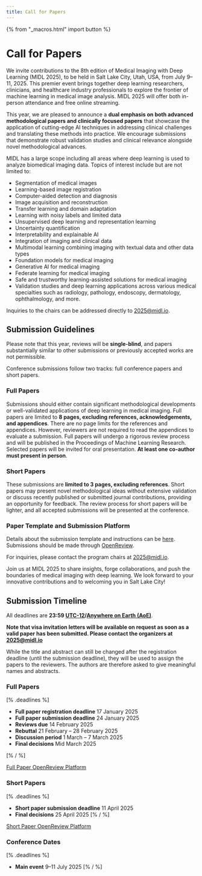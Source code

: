 ```yaml
---
title: Call for Papers
---
```


{% from "_macros.html" import button %}

# Call for Papers

We invite contributions to the 8th edition of Medical Imaging with Deep Learning (MIDL 2025), to be held in Salt Lake City, Utah, USA, from July 9–11, 2025. This premier event brings together deep learning researchers, clinicians, and healthcare industry professionals to explore the frontier of machine learning in medical image analysis. MIDL 2025 will offer both in-person attendance and free online streaming.

This year, we are pleased to announce a **dual emphasis on both advanced methodological papers and clinically focused papers** that showcase the application of cutting-edge AI techniques in addressing clinical challenges and translating these methods into practice. We encourage submissions that demonstrate robust validation studies and clinical relevance alongside novel methodological advances.

MIDL has a large scope including all areas where deep learning is used to analyze biomedical imaging data. Topics of interest include but are not limited to:
- Segmentation of medical images
- Learning-based image registration
- Computer-aided detection and diagnosis
- Image acquisition and reconstruction
- Transfer learning and domain adaptation
- Learning with noisy labels and limited data
- Unsupervised deep learning and representation learning
- Uncertainty quantification
- Interpretability and explainable AI
- Integration of imaging and clinical data
- Multimodal learning combining imaging with textual data and other data types
- Foundation models for medical imaging
- Generative AI for medical imaging
- Federate learning for medical imaging
- Safe and trustworthy learning-assisted solutions for medical imaging
- Validation studies and deep learning applications across various medical specialties such as radiology, pathology, endoscopy, dermatology, ophthalmology, and more.

Inquiries to the chairs can be addressed directly to [2025@midl.io](mailto:2025@midl.io).

## Submission Guidelines

Please note that this year, reviews will be **single-blind**, and papers substantially similar to other submissions or previously accepted works are not permissible.

Conference submissions follow two tracks: full conference papers and short papers.

### Full Papers 

Submissions should either contain significant methodological developments or well-validated applications of deep learning in medical imaging. Full papers are limited to **8 pages, excluding references, acknowledgements, and appendices**. There are no page limits for the references and appendices. However, reviewers are not required to read the appendices to evaluate a submission. Full papers will undergo a rigorous review process and will be published in the Proceedings of Machine Learning Research. Selected papers will be invited for oral presentation. **At least one co-author must present in person**.

### Short Papers

These submissions are **limited to 3 pages, excluding references**. Short papers may present novel methodological ideas without extensive validation or discuss recently published or submitted journal contributions, providing an opportunity for feedback. The review process for short papers will be lighter, and all accepted submissions will be presented at the conference.

### Paper Template and Submission Platform 

Details about the submission template and instructions can be [here](https://github.com/MIDL-Conference/MIDLLatexTemplate). Submissions should be made through [OpenReview](https://openreview.net/group?id=MIDL.io/2025/Conference).

For inquiries, please contact the program chairs at [2025@midl.io](mailto:2025@midl.io).

Join us at MIDL 2025 to share insights, forge collaborations, and push the boundaries of medical imaging with deep learning. We look forward to your innovative contributions and to welcoming you in Salt Lake City!


## Submission Timeline

All deadlines are **23:59 [UTC-12](https://www.timeanddate.com/time/zones/aoe)/[Anywhere on Earth (AoE)](https://en.wikipedia.org/wiki/Anywhere_on_Earth)**.

**Note that visa invitation letters will be available on request as soon as a valid paper has been submitted. Please contact the organizers at [2025@midl.io](mailto:2025@midl.io)**

While the title and abstract can still be changed after the registration deadline (until the submission deadline), they will be used to assign the papers to the reviewers. The authors are therefore asked to give meaningful names and abstracts.

### Full Papers
[% .deadlines %]
- **Full paper registration deadline** 17 January 2025
-	**Full paper submission deadline** 24 January 2025
-	**Reviews due** 14 February 2025
- **Rebuttal** 21 February – 28 February 2025
- **Discussion period** 1 March – 7 March 2025
-	**Final decisions** Mid March 2025
<!-- for stricking use <s. </s>-->
[% / %]
<p class="button">
  <a href="https://openreview.net/group?id=MIDL.io/2025/Conference" target="_blank">Full Paper OpenReview Platform</a>
</p>

### Short Papers
[% .deadlines %]
* **Short paper submission deadline** 11 April 2025
* **Final decisions** 25 April 2025
[% / %]
<p class="button">
  <a href="https://openreview.net/group?id=MIDL.io/2025/Short_Papers" target="_blank">Short Paper OpenReview Platform</a>
</p>

### Conference Dates
[% .deadlines %]
* **Main event** 9–11 July 2025
[% / %]
